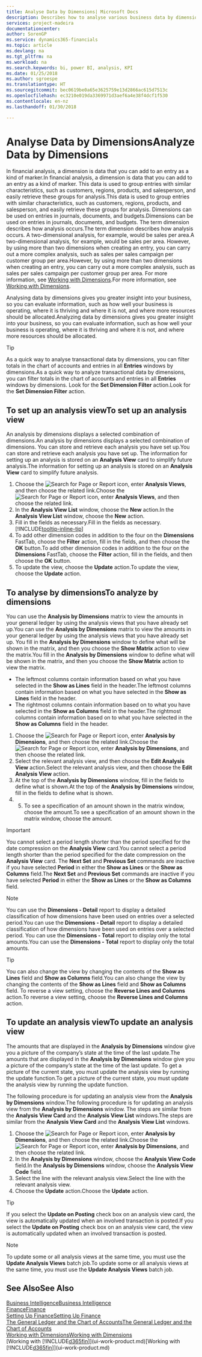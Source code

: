 ```yaml
---
title: Analyse Data by Dimensions| Microsoft Docs
description: Describes how to analyse various business data by dimensions.
services: project-madeira
documentationcenter: 
author: SorenGP
ms.service: dynamics365-financials
ms.topic: article
ms.devlang: na
ms.tgt_pltfrm: na
ms.workload: na
ms.search.keywords: bi, power BI, analysis, KPI
ms.date: 01/25/2018
ms.author: sgroespe
ms.translationtype: HT
ms.sourcegitcommit: bec0619be0a65e3625759e13d2866ac615d7513c
ms.openlocfilehash: ec3210e019da3369971d3aef6a4e38f4dcf1f530
ms.contentlocale: en-nz
ms.lasthandoff: 01/30/2018

---
```

#  <a name="analyze-data-by-dimensions"></a><span data-ttu-id="c0830-103">Analyse Data by Dimensions</span><span class="sxs-lookup"><span data-stu-id="c0830-103">Analyze Data by Dimensions</span></span>
<span data-ttu-id="c0830-104">In financial analysis, a dimension is data that you can add to an entry as a kind of marker.</span><span class="sxs-lookup"><span data-stu-id="c0830-104">In financial analysis, a dimension is data that you can add to an entry as a kind of marker.</span></span> <span data-ttu-id="c0830-105">This data is used to group entries with similar characteristics, such as customers, regions, products, and salesperson, and easily retrieve these groups for analysis.</span><span class="sxs-lookup"><span data-stu-id="c0830-105">This data is used to group entries with similar characteristics, such as customers, regions, products, and salesperson, and easily retrieve these groups for analysis.</span></span> <span data-ttu-id="c0830-106">Dimensions can be used on entries in journals, documents, and budgets.</span><span class="sxs-lookup"><span data-stu-id="c0830-106">Dimensions can be used on entries in journals, documents, and budgets.</span></span> <span data-ttu-id="c0830-107">The term dimension describes how analysis occurs.</span><span class="sxs-lookup"><span data-stu-id="c0830-107">The term dimension describes how analysis occurs.</span></span> <span data-ttu-id="c0830-108">A two-dimensional analysis, for example, would be sales per area.</span><span class="sxs-lookup"><span data-stu-id="c0830-108">A two-dimensional analysis, for example, would be sales per area.</span></span> <span data-ttu-id="c0830-109">However, by using more than two dimensions when creating an entry, you can carry out a more complex analysis, such as sales per sales campaign per customer group per area.</span><span class="sxs-lookup"><span data-stu-id="c0830-109">However, by using more than two dimensions when creating an entry, you can carry out a more complex analysis, such as sales per sales campaign per customer group per area.</span></span> <span data-ttu-id="c0830-110">For more information, see [Working with Dimensions](finance-dimensions.md).</span><span class="sxs-lookup"><span data-stu-id="c0830-110">For more information, see [Working with Dimensions](finance-dimensions.md).</span></span>

<span data-ttu-id="c0830-111">Analysing data by dimensions gives you greater insight into your business, so you can evaluate information, such as how well your business is operating, where it is thriving and where it is not, and where more resources should be allocated.</span><span class="sxs-lookup"><span data-stu-id="c0830-111">Analyzing data by dimensions gives you greater insight into your business, so you can evaluate information, such as how well your business is operating, where it is thriving and where it is not, and where more resources should be allocated.</span></span>

> [!TIP]
> <span data-ttu-id="c0830-112">As a quick way to analyse transactional data by dimensions, you can filter totals in the chart of accounts and entries in all **Entries** windows by dimensions.</span><span class="sxs-lookup"><span data-stu-id="c0830-112">As a quick way to analyze transactional data by dimensions, you can filter totals in the chart of accounts and entries in all **Entries** windows by dimensions.</span></span> <span data-ttu-id="c0830-113">Look for the **Set Dimension Filter** action.</span><span class="sxs-lookup"><span data-stu-id="c0830-113">Look for the **Set Dimension Filter** action.</span></span>

## <a name="to-set-up-an-analysis-view"></a><span data-ttu-id="c0830-114">To set up an analysis view</span><span class="sxs-lookup"><span data-stu-id="c0830-114">To set up an analysis view</span></span>  
<span data-ttu-id="c0830-115">An analysis by dimensions displays a selected combination of dimensions.</span><span class="sxs-lookup"><span data-stu-id="c0830-115">An analysis by dimensions displays a selected combination of dimensions.</span></span> <span data-ttu-id="c0830-116">You can store and retrieve each analysis you have set up.</span><span class="sxs-lookup"><span data-stu-id="c0830-116">You can store and retrieve each analysis you have set up.</span></span> <span data-ttu-id="c0830-117">The information for setting up an analysis is stored on an **Analysis View** card to simplify future analysis.</span><span class="sxs-lookup"><span data-stu-id="c0830-117">The information for setting up an analysis is stored on an **Analysis View** card to simplify future analysis.</span></span>  

1. <span data-ttu-id="c0830-118">Choose the ![Search for Page or Report](media/ui-search/search_small.png "Search for Page or Report icon") icon, enter **Analysis Views**, and then choose the related link.</span><span class="sxs-lookup"><span data-stu-id="c0830-118">Choose the ![Search for Page or Report](media/ui-search/search_small.png "Search for Page or Report icon") icon, enter **Analysis Views**, and then choose the related link.</span></span>  
2. <span data-ttu-id="c0830-119">In the **Analysis View List** window, choose the **New** action.</span><span class="sxs-lookup"><span data-stu-id="c0830-119">In the **Analysis View List** window, choose the **New** action.</span></span>
3. <span data-ttu-id="c0830-120">Fill in the fields as necessary.</span><span class="sxs-lookup"><span data-stu-id="c0830-120">Fill in the fields as necessary.</span></span> [!INCLUDE[tooltip-inline-tip](includes/tooltip-inline-tip_md.md)]
4. <span data-ttu-id="c0830-121">To add other dimension codes in addition to the four on the **Dimensions** FastTab, choose the **Filter** action, fill in the fields, and then choose the **OK** button.</span><span class="sxs-lookup"><span data-stu-id="c0830-121">To add other dimension codes in addition to the four on the **Dimensions** FastTab, choose the **Filter** action, fill in the fields, and then choose the **OK** button.</span></span>  
5. <span data-ttu-id="c0830-122">To update the view, choose the **Update** action.</span><span class="sxs-lookup"><span data-stu-id="c0830-122">To update the view, choose the **Update** action.</span></span>

## <a name="to-analyze-by-dimensions"></a><span data-ttu-id="c0830-123">To analyse by dimensions</span><span class="sxs-lookup"><span data-stu-id="c0830-123">To analyze by dimensions</span></span>
<span data-ttu-id="c0830-124">You can use the **Analysis by Dimensions** matrix to view the amounts in your general ledger by using the analysis views that you have already set up.</span><span class="sxs-lookup"><span data-stu-id="c0830-124">You can use the **Analysis by Dimensions** matrix to view the amounts in your general ledger by using the analysis views that you have already set up.</span></span> <span data-ttu-id="c0830-125">You fill in the **Analysis by Dimensions** window to define what will be shown in the matrix, and then you choose the **Show Matrix** action to view the matrix.</span><span class="sxs-lookup"><span data-stu-id="c0830-125">You fill in the **Analysis by Dimensions** window to define what will be shown in the matrix, and then you choose the **Show Matrix** action to view the matrix.</span></span>  

- <span data-ttu-id="c0830-126">The leftmost columns contain information based on what you have selected in the **Show as Lines** field in the header.</span><span class="sxs-lookup"><span data-stu-id="c0830-126">The leftmost columns contain information based on what you have selected in the **Show as Lines** field in the header.</span></span>  
- <span data-ttu-id="c0830-127">The rightmost columns contain information based on to what you have selected in the **Show as Columns** field in the header.</span><span class="sxs-lookup"><span data-stu-id="c0830-127">The rightmost columns contain information based on to what you have selected in the **Show as Columns** field in the header.</span></span>  

1. <span data-ttu-id="c0830-128">Choose the ![Search for Page or Report](media/ui-search/search_small.png "Search for Page or Report icon") icon, enter **Analysis by Dimensions**, and then choose the related link.</span><span class="sxs-lookup"><span data-stu-id="c0830-128">Choose the ![Search for Page or Report](media/ui-search/search_small.png "Search for Page or Report icon") icon, enter **Analysis by Dimensions**, and then choose the related link.</span></span>  
2. <span data-ttu-id="c0830-129">Select the relevant analysis view, and then choose the **Edit Analysis View** action.</span><span class="sxs-lookup"><span data-stu-id="c0830-129">Select the relevant analysis view,  and then choose the **Edit Analysis View** action.</span></span>
3. <span data-ttu-id="c0830-130">At the top of the **Analysis by Dimensions** window, fill in the fields to define what is shown.</span><span class="sxs-lookup"><span data-stu-id="c0830-130">At the top of the **Analysis by Dimensions** window, fill in the fields to define what is shown.</span></span>
4. 5. <span data-ttu-id="c0830-131">To see a specification of an amount shown in the matrix window, choose the amount.</span><span class="sxs-lookup"><span data-stu-id="c0830-131">To see a specification of an amount shown in the matrix window, choose the amount.</span></span>  

> [!IMPORTANT]  
>   <span data-ttu-id="c0830-132">You cannot select a period length shorter than the period specified for the date compression on the **Analysis View** card.</span><span class="sxs-lookup"><span data-stu-id="c0830-132">You cannot select a period length shorter than the period specified for the date compression on the **Analysis View** card.</span></span> <span data-ttu-id="c0830-133">The **Next Set** and **Previous Set** commands are inactive if you have selected **Period** in either the **Show as Lines** or the **Show as Columns** field.</span><span class="sxs-lookup"><span data-stu-id="c0830-133">The **Next Set** and **Previous Set** commands are inactive if you have selected **Period** in either the **Show as Lines** or the **Show as Columns** field.</span></span>  

> [!NOTE]  
>   <span data-ttu-id="c0830-134">You can use the **Dimensions - Detail** report to display a detailed classification of how dimensions have been used on entries over a selected period.</span><span class="sxs-lookup"><span data-stu-id="c0830-134">You can use the **Dimensions - Detail** report to display a detailed classification of how dimensions have been used on entries over a selected period.</span></span> <span data-ttu-id="c0830-135">You can use the **Dimensions - Total** report to display only the total amounts.</span><span class="sxs-lookup"><span data-stu-id="c0830-135">You can use the **Dimensions - Total** report to display only the total amounts.</span></span>  

> [!TIP]  
>   <span data-ttu-id="c0830-136">You can also change the view by changing the contents of the **Show as Lines** field and **Show as Columns** field.</span><span class="sxs-lookup"><span data-stu-id="c0830-136">You can also change the view by changing the contents of the **Show as Lines** field and **Show as Columns** field.</span></span> <span data-ttu-id="c0830-137">To reverse a view setting, choose the **Reverse Lines and Columns** action.</span><span class="sxs-lookup"><span data-stu-id="c0830-137">To reverse a view setting, choose the **Reverse Lines and Columns** action.</span></span>

## <a name="to-update-an-analysis-view"></a><span data-ttu-id="c0830-138">To update an analysis view</span><span class="sxs-lookup"><span data-stu-id="c0830-138">To update an analysis view</span></span>  
<span data-ttu-id="c0830-139">The amounts that are displayed in the **Analysis by Dimensions** window give you a picture of the company’s state at the time of the last update.</span><span class="sxs-lookup"><span data-stu-id="c0830-139">The amounts that are displayed in the **Analysis by Dimensions** window give you a picture of the company’s state at the time of the last update.</span></span> <span data-ttu-id="c0830-140">To get a picture of the current state, you must update the analysis view by running the update function.</span><span class="sxs-lookup"><span data-stu-id="c0830-140">To get a picture of the current state, you must update the analysis view by running the update function.</span></span>

<span data-ttu-id="c0830-141">The following procedure is for updating an analysis view from the **Analysis by Dimensions** window.</span><span class="sxs-lookup"><span data-stu-id="c0830-141">The following procedure is for updating an analysis view from the **Analysis by Dimensions** window.</span></span> <span data-ttu-id="c0830-142">The steps are similar from the **Analysis View Card** and the **Analysis View List** windows.</span><span class="sxs-lookup"><span data-stu-id="c0830-142">The steps are similar from the **Analysis View Card** and the **Analysis View List** windows.</span></span>  

1. <span data-ttu-id="c0830-143">Choose the ![Search for Page or Report](media/ui-search/search_small.png "Search for Page or Report icon") icon, enter **Analysis by Dimensions**, and then choose the related link.</span><span class="sxs-lookup"><span data-stu-id="c0830-143">Choose the ![Search for Page or Report](media/ui-search/search_small.png "Search for Page or Report icon") icon, enter **Analysis by Dimensions**, and then choose the related link.</span></span>  
2. <span data-ttu-id="c0830-144">In the **Analysis by Dimensions** window, choose the **Analysis View Code** field.</span><span class="sxs-lookup"><span data-stu-id="c0830-144">In the **Analysis by Dimensions** window, choose the **Analysis View Code** field.</span></span>  
3. <span data-ttu-id="c0830-145">Select the line with the relevant analysis view.</span><span class="sxs-lookup"><span data-stu-id="c0830-145">Select the line with the relevant analysis view.</span></span>  
4. <span data-ttu-id="c0830-146">Choose the **Update** action.</span><span class="sxs-lookup"><span data-stu-id="c0830-146">Choose the **Update** action.</span></span>  

> [!TIP]  
>   <span data-ttu-id="c0830-147">If you select the **Update on Posting** check box on an analysis view card, the view is automatically updated when an involved transaction is posted.</span><span class="sxs-lookup"><span data-stu-id="c0830-147">If you select the **Update on Posting** check box on an analysis view card, the view is automatically updated when an involved transaction is posted.</span></span>

> [!NOTE]  
>   <span data-ttu-id="c0830-148">To update some or all analysis views at the same time, you must use the **Update Analysis Views** batch job.</span><span class="sxs-lookup"><span data-stu-id="c0830-148">To update some or all analysis views at the same time, you must use the **Update Analysis Views** batch job.</span></span>  

## <a name="see-also"></a><span data-ttu-id="c0830-149">See Also</span><span class="sxs-lookup"><span data-stu-id="c0830-149">See Also</span></span>
[<span data-ttu-id="c0830-150">Business Intelligence</span><span class="sxs-lookup"><span data-stu-id="c0830-150">Business Intelligence</span></span>](bi.md)  
[<span data-ttu-id="c0830-151">Finance</span><span class="sxs-lookup"><span data-stu-id="c0830-151">Finance</span></span>](finance.md)  
[<span data-ttu-id="c0830-152">Setting Up Finance</span><span class="sxs-lookup"><span data-stu-id="c0830-152">Setting Up Finance</span></span>](finance-setup-finance.md)  
[<span data-ttu-id="c0830-153">The General Ledger and the Chart of Accounts</span><span class="sxs-lookup"><span data-stu-id="c0830-153">The General Ledger and the Chart of Accounts</span></span>](finance-general-ledger.md)  
[<span data-ttu-id="c0830-154">Working with Dimensions</span><span class="sxs-lookup"><span data-stu-id="c0830-154">Working with Dimensions</span></span>](finance-dimensions.md)  
<span data-ttu-id="c0830-155">[Working with [!INCLUDE[d365fin](includes/d365fin_md.md)]](ui-work-product.md)</span><span class="sxs-lookup"><span data-stu-id="c0830-155">[Working with [!INCLUDE[d365fin](includes/d365fin_md.md)]](ui-work-product.md)</span></span>  

